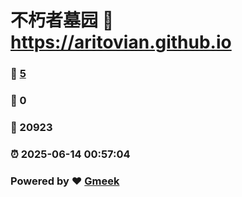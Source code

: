 # 不朽者墓园 :link: https://aritovian.github.io 
### :page_facing_up: [5](https://aritovian.github.io/tag.html) 
### :speech_balloon: 0 
### :hibiscus: 20923 
### :alarm_clock: 2025-06-14 00:57:04 
### Powered by :heart: [Gmeek](https://github.com/Meekdai/Gmeek)
